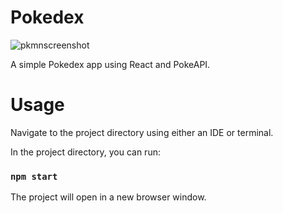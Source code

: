 # Pokedex
![pkmnscreenshot](https://github.com/vermilion-coding/Pokedex/assets/138716457/6ebeafee-ea0a-4783-a8e2-e153234dad82)

A simple Pokedex app using React and PokeAPI.

# Usage

Navigate to the project directory using either an IDE or terminal.

In the project directory, you can run:

### `npm start`

The project will open in a new browser window.

